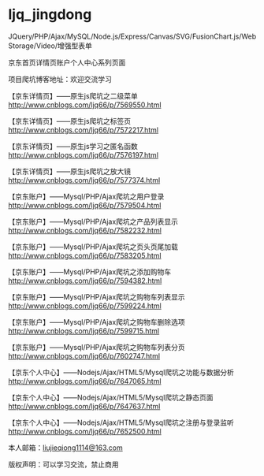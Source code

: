 # ljq_jingdong
JQuery/PHP/Ajax/MySQL/Node.js/Express/Canvas/SVG/FusionChart.js/WebStorage/Video/增强型表单

京东首页详情页账户个人中心系列页面

项目爬坑博客地址：欢迎交流学习

【京东详情页】——原生js爬坑之二级菜单
http://www.cnblogs.com/ljq66/p/7569550.html

【京东详情页】——原生js爬坑之标签页
http://www.cnblogs.com/ljq66/p/7572217.html

【京东详情页】——原生js学习之匿名函数
http://www.cnblogs.com/ljq66/p/7576197.html

【京东详情页】——原生js爬坑之放大镜
http://www.cnblogs.com/ljq66/p/7577374.html

【京东账户】——Mysql/PHP/Ajax爬坑之用户登录
http://www.cnblogs.com/ljq66/p/7579504.html

【京东账户】——Mysql/PHP/Ajax爬坑之产品列表显示
http://www.cnblogs.com/ljq66/p/7582232.html

【京东账户】——Mysql/PHP/Ajax爬坑之页头页尾加载
http://www.cnblogs.com/ljq66/p/7583205.html

【京东账户】——Mysql/PHP/Ajax爬坑之添加购物车
http://www.cnblogs.com/ljq66/p/7594382.html

【京东账户】——Mysql/PHP/Ajax爬坑之购物车列表显示
http://www.cnblogs.com/ljq66/p/7599224.html

【京东账户】——Mysql/PHP/Ajax爬坑之购物车删除选项
http://www.cnblogs.com/ljq66/p/7599715.html

【京东账户】——Mysql/PHP/Ajax爬坑之购物车列表分页
http://www.cnblogs.com/ljq66/p/7602747.html

【京东个人中心】——Nodejs/Ajax/HTML5/Mysql爬坑之功能与数据分析
http://www.cnblogs.com/ljq66/p/7647065.html

【京东个人中心】——Nodejs/Ajax/HTML5/Mysql爬坑之静态页面
http://www.cnblogs.com/ljq66/p/7647637.html

【京东个人中心】——Nodejs/Ajax/HTML5/Mysql爬坑之注册与登录监听
http://www.cnblogs.com/ljq66/p/7652500.html

本人邮箱：liujieqiong1114@163.com

版权声明：可以学习交流，禁止商用

